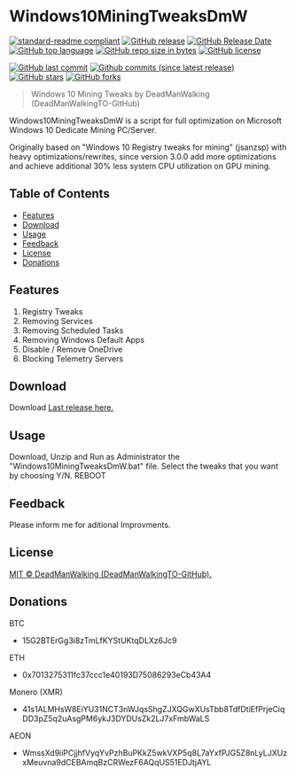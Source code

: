 # Windows10MiningTweaksDmW
[![standard-readme compliant](https://img.shields.io/badge/readme%20style-standard-brightgreen.svg)](https://github.com/RichardLitt/standard-readme)
[![GitHub release](https://img.shields.io/github/release/DeadManWalkingTO/Windows10MiningTweaksDmW/all.svg)](../../releases/latest)
[![GitHub Release Date](https://img.shields.io/github/release-date-pre/DeadManWalkingTO/Windows10MiningTweaksDmW.svg)](../../releases/latest)
[![GitHub top language](https://img.shields.io/github/languages/top/DeadManWalkingTO/Windows10MiningTweaksDmW.svg)](../../)
[![GitHub repo size in bytes](https://img.shields.io/github/repo-size/DeadManWalkingTO/Windows10MiningTweaksDmW.svg)](../../)
[![GitHub license](https://img.shields.io/github/license/DeadManWalkingTO/Windows10MiningTweaksDmW.svg)](./LICENSE)

[![GitHub last commit](https://img.shields.io/github/last-commit/DeadManWalkingTO/Windows10MiningTweaksDmW.svg)](../../)
[![Github commits (since latest release)](https://img.shields.io/github/commits-since/DeadManWalkingTO/Windows10MiningTweaksDmW/latest.svg)](../../)
[![GitHub stars](https://img.shields.io/github/stars/DeadManWalkingTO/Windows10MiningTweaksDmW.svg)](../../stargazers)
[![GitHub forks](https://img.shields.io/github/forks/DeadManWalkingTO/Windows10MiningTweaksDmW.svg)](../../network)
> Windows 10 Mining Tweaks by DeadManWalking (DeadManWalkingTO-GitHub) 

Windows10MiningTweaksDmW is a script for full optimization on Microsoft Windows 10 Dedicate Mining PC/Server. 

Originally based on "Windows 10 Registry tweaks for mining" (jsanzsp) with heavy optimizations/rewrites, since version 3.0.0 add more optimizations and achieve additional 30% less system CPU utilization on GPU mining.

## Table of Contents
- [Features](#features)
- [Download](#download)
- [Usage](#usage)
- [Feedback](#feedback)
- [License](#license)
- [Donations](#donations)

## Features
1. Registry Tweaks
2. Removing Services
3. Removing Scheduled Tasks
4. Removing Windows Default Apps
5. Disable / Remove OneDrive
6. Blocking Telemetry Servers

## Download
Download [Last release here.](../../releases/latest)

## Usage
Download, Unzip and Run as Administrator the "Windows10MiningTweaksDmW.bat" file.
Select the tweaks that you want by choosing Y/N.
REBOOT

## Feedback
Please inform me for aditional Improvments.

## License

[MIT © DeadManWalking (DeadManWalkingTO-GitHub).](./LICENSE)

## Donations

BTC
* 15G2BTErGg3i8zTmLfKYStUKtqDLXz6Jc9

ETH
* 0x7013275311fc37ccc1e40193D75086293eCb43A4

Monero (XMR)
* 41s1ALMHsW8EiYU31NCT3nWJqsShgZJXQGwXUsTbb8TdfDtiEfPrjeCiqDD3pZ5q2uAsgPM6ykJ3DYDUsZk2LJ7xFmbWaLS

AEON
* WmssXd9iiPCjjhfVyqYvPzhBuPKkZ5wkVXP5q8L7aYxfPJG5Z8nLyLJXUzxMeuvna9dCEBAmqBzCRWezF6AQqUS51EDJtjAYL
